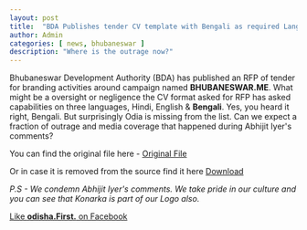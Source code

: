 ```yaml
---
layout: post
title:  "BDA Publishes tender CV template with Bengali as required Language! Odia missing!"
author: Admin
categories: [ news, bhubaneswar ]
description: "Where is the outrage now?"
---
```

<amp-img width="800" height="400" layout="responsive" src="https://odisha.top/assets/images/post2018/20180927-bda-template.png"></amp-img>

Bhubaneswar Development Authority (BDA) has published an RFP of tender for branding activities around campaign named **BHUBANESWAR.ME**. What might be a oversight or negligence the CV format asked for RFP has asked capabilities on three languages, Hindi, English & **Bengali**. Yes, you heard it right, Bengali. But surprisingly Odia is missing from the list. Can we expect a fraction of outrage and media coverage that happened during Abhijit Iyer's comments?

You can find the original file here - <a href="http://bdabbsr.in/fileact.do?status=download&status1=tender&id=2662"> Original File</a>

Or in case it is removed from the source find it here <a href="https://odisha.top/assets/files/story-linked/2018-09/Revised RFP for Selection of Agency for Branding_Bhubaneswar-Me.pdf">Download</a>

*P.S - We condemn Abhijit Iyer's comments. We take pride in our culture and you can see that Konarka is part of our Logo also.*


<a href="https://facebook.com/odishafirst">Like **odisha.First.** on Facebook</a>
